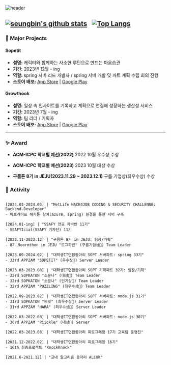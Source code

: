   
![header](https://capsule-render.vercel.app/api?type=waving&color=timeGradient&text=Welcome%20to%20Seungbin's%20GitHub%20👋&animation=twinkling&fontSize=35&fontAlignY=40&fontAlign=65&height=250)


[![seungbin's github stats](https://github-readme-stats.vercel.app/api?username=csb9427&theme=onedark)](https://github.com/anuraghazra/github-readme-stats)&nbsp;&nbsp;
[![Top Langs](https://github-readme-stats.vercel.app/api/top-langs/?username=csb9427&layout=compact&hide=jupyter%20notebook&theme=transparent&show_icons=true&line_height=18&title_color=F8418B&bord3D3D&text_color=8C9196)](https://github.com/anuraghazra/github-readme-stats)
----------------------------------------

### 🌟 Major Projects

#### Sopetit
- **설명:** 캐릭터와 함께하는 사소한 루틴으로 만드는 마음습관
- **기간:** 2023년 12월 - ing
- **역할:** spring 서버 리드 개발자 / spring 서버 개발 및 파트 계획 수립 회의 진행
- **스토어 배포:** [App Store](https://apps.apple.com/kr/app/%EC%86%8C%ED%94%84%ED%8B%B0-%EA%B0%80%EC%9E%A5-%EC%82%AC%EC%86%8C%ED%95%9C-%EC%8A%B5%EA%B4%80-%EB%A3%A8%ED%8B%B4-%EC%84%B1%EC%9E%A5-%EC%95%B1/id6476357728) | [Google Play](https://play.google.com/store/apps/details?id=com.sopetit.softie&hl=ko-KR)

#### Growthook
- **설명:** 일상 속 인사이트를 기록하고 계획으로 연결해 성장하는 생산성 서비스
- **기간:** 2023년 7월 - ing
- **역할:** 팀 리더 / 기획자
- **스토어 배포:** [App Store](https://apps.apple.com/kr/app/%EA%B7%B8%EB%A1%9C%EC%91%A5/id6476508028) | [Google Play](https://play.google.com/store/apps/details?id=com.growthook.aos)

-----------------------

### ✨ Award
- **ACM-ICPC 학교별 예선(2022)**
2022 10월 우수상 수상

- **ACM-ICPC 학교별 예선(2023)**
2023 10월 대상 수상

- **구름톤 8기 in JEJU(2023.11.29 ~ 2023.12.1)**
구름 기업상(최우수상) 수상


### 🚀 Activity
```shell

[2024.03-2024.03] | "MetLife HACK4JOB CODING & SECURITY CHALLENGE: Backend-Developer"
- 메트라이프 해커톤 참여(azure, spring) 환경을 통한 서버 구축

[2024.01-ing] | "SSAFY 전공 자바반 11기"
- SSAFYIcial(SSAFY 기자단) 11기

[2023.11-2023.12] | "구름톤 8기 in JEJU: 팀장/기획"
- 8기 9oormthon in JEJU "로그하맨" (구름기업상🥇) Team Leader

[2023.09-2024.02] | "대학생IT연합동아리 SOPT 서버파트: spring 33기"
- 33rd APPZAM "SOPETIT" (우수상🥇) Server Leader

[2023.03-2023.08] | "대학생IT연합동아리 SOPT 기획파트 32기: 팀장/기획"
- 32rd SOPKATON "소문나" (대상🥇) Team Leader
- 32rd SOPKATON "소문나" (인기상🥇) Team Leader
- 32rd APPZAM "PUZZLING" (최우수상🥈) Team Leader

[2022.09-2023.02] | "대학생IT연합동아리 SOPT 서버파트: node.js 31기"
- 31rd SOPKATON "찌릿" (최우수상🥈) Server Leader
- 31rd APPZAM "HARA" (최우수상🥈) Server Leader

[2022.03-2022.08] | "대학생IT연합동아리 SOPT 서버파트: node.js 30기"
- 30rd APPZAM "Piickle" (대상🥇) Server

[2022.03-2023.08] | "대학생IT연합동아리 피로그래밍 17기 교육팀 운영진"

[2021.12-2022.02] | "대학생IT연합동아리 피로그래밍 16기"
- 16th 최종프로젝트 "KnockKnock"

[2021.6-2021.12] | "교내 알고리즘 동아리 ALCUK"
```
